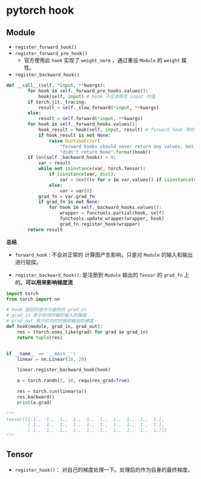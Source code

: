 # pytorch hook

## Module

* `register_forward_hook()`
* `register_forward_pre_hook()`
  * 官方使用此 `hook` 实现了 `weight_norm` ，通过重设 `Module` 的 `weight` 属性。
* `register_backward_hook()`

```python
def __call__(self, *input, **kwargs):
        for hook in self._forward_pre_hooks.values():
            hook(self, input) # hook 不应该修改 input 的值
        if torch.jit._tracing:
            result = self._slow_forward(*input, **kwargs)
        else:
            result = self.forward(*input, **kwargs)
        for hook in self._forward_hooks.values():
            hook_result = hook(self, input, result) # forward hook 用在这里。
            if hook_result is not None:
                raise RuntimeError(
                    "forward hooks should never return any values, but '{}'"
                    "didn't return None".format(hook))
        if len(self._backward_hooks) > 0:
            var = result
            while not isinstance(var, torch.Tensor):
                if isinstance(var, dict):
                    var = next((v for v in var.values() if isinstance(v, torch.Tensor)))
                else:
                    var = var[0]
            grad_fn = var.grad_fn
            if grad_fn is not None:
                for hook in self._backward_hooks.values():
                    wrapper = functools.partial(hook, self)
                    functools.update_wrapper(wrapper, hook)
                    grad_fn.register_hook(wrapper)
        return result
```







**总结**

* `forward_hook` : 不会对正常的 计算图产生影响，只是对 `Module` 的输入和输出进行窥探。


* `register_backward_hook()`: 是注册到 `Module` 输出的 `Tensor` 的 `grad_fn` 上的。**可以用来影响梯度流**

```python
import torch
from torch import nn

# hook 返回的值作为最终的 grad_in
# grad_in 表示前向时候的输入的梯度
# grad_out 表示前向的时候的输出的梯度
def hook(module, grad_in, grad_out):
    res = (torch.ones_like(grad) for grad in grad_in)
    return tuple(res)


if __name__ == '__main__':
    linear = nn.Linear(10, 20)

    linear.register_backward_hook(hook)

    a = torch.randn(3, 10, requires_grad=True)

    res = torch.sum(linear(a))
    res.backward()
    print(a.grad)
    
"""
tensor([[ 1.,  1.,  1.,  1.,  1.,  1.,  1.,  1.,  1.,  1.],
        [ 1.,  1.,  1.,  1.,  1.,  1.,  1.,  1.,  1.,  1.],
        [ 1.,  1.,  1.,  1.,  1.,  1.,  1.,  1.,  1.,  1.]])
"""
```





## Tensor

* `register_hook()`： 对自己的梯度处理一下。处理后的作为自身的最终梯度。



